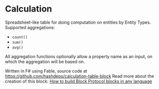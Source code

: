 # Calculation

Spreadsheet-like table for doing computation on entities by Entity Types.
Supported aggregations:

- `count()`
- `sum()`
- `avg()`

All aggregation functions optionally allow a property name as an input, on which the aggregation will be based on.

Written in F# using Fable, source code at https://github.com/hashdeps/calculation-table-block
Read more about the creation of this block: [How to build Block Protocol blocks in any language](https://hash.dev/blog/build-blocks-in-any-language)
